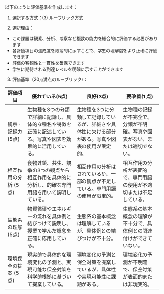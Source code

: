 以下のように評価基準を作成します：

1. 選択する方式：(3) ルーブリック方式

2. 選択理由：
- この課題は観察、分析、考察など複数の能力を総合的に評価する必要があります
- 各評価項目の達成度を段階的に示すことで、学生の理解度をより正確に評価できます
- 評価の客観性と一貫性を確保できます
- 学生に期待される到達レベルを明確に示すことができます

3. 評価基準（20点満点のルーブリック）：

| 評価項目 | 優れている(5点) | 良好(3点) | 要改善(1点) |
|---------|----------------|-----------|------------|
| 観察・記録力 (5点) | 生物種を3つの分類で詳細に記録し、具体的な種名や特徴を正確に記述している。写真や図表を効果的に活用している。 | 生物種を3つに分類して記録しているが、詳細さや具体性に欠ける部分がある。写真や図表の使用が限定的。 | 生物種の記録が不完全で、分類が不明確。写真や図表がない、または適切でない。 |
| 相互作用の分析 (5点) | 食物連鎖、共生、競争の3つの観点から相互作用を具体的に分析し、的確な専門用語を用いて説明している。 | 相互作用の分析はされているが、一部の観点が不足している。専門用語の使用が限定的。 | 相互作用の分析が表面的で、専門用語の使用が不適切または不足している。 |
| 生態系の理解 (5点) | 物質循環やエネルギーの流れを具体例と結びつけて説明し、授業で学んだ概念を正確に応用している。 | 生態系の基本概念は理解しているが、具体例との結びつけが不十分。 | 生態系の基本概念の理解が不十分で、具体例との関連付けができていない。 |
| 環境保全の提案 (5点) | 現実的で具体的な環境変化の予測と、実現可能な保全対策を科学的根拠に基づいて提案している。 | 環境変化の予測と保全対策を提案しているが、具体性や実現可能性に課題がある。 | 環境変化の予測が不明確で、保全対策が表面的または非現実的。 |